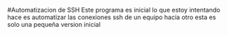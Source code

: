 #Automatizacion de SSH
Este programa es inicial lo que estoy intentando hace es automatizar las conexiones ssh de un equipo hacia otro
esta es solo una pequeña version inicial 
